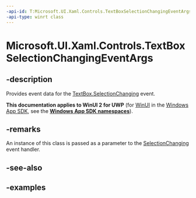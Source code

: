 ```yaml
---
-api-id: T:Microsoft.UI.Xaml.Controls.TextBoxSelectionChangingEventArgs
-api-type: winrt class
---
```


<!-- Class syntax.
public class TextBoxSelectionChangingEventArgs 
-->

# Microsoft.UI.Xaml.Controls.TextBoxSelectionChangingEventArgs

## -description

Provides event data for the [TextBox.SelectionChanging](textbox_selectionchanging.md) event.

**This documentation applies to WinUI 2 for UWP** (for [WinUI](/windows/apps/winui/winui3/) in the [Windows App SDK](/windows/apps/windows-app-sdk/), see the **[Windows App SDK namespaces](/windows/windows-app-sdk/api/winrt/)**).

## -remarks

An instance of this class is passed as a parameter to the [SelectionChanging](textbox_selectionchanging.md) event handler.

## -see-also

## -examples
